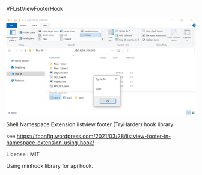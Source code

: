 VFListViewFooterHook

![Alt text](/sample/sample.png)

Shell Namespace Extension listview footer (TryHarder) hook library

see  https://lfconfig.wordpress.com/2021/03/28/listview-footer-in-namespace-extension-using-hook/

License : MIT

Using minhook library for api hook.